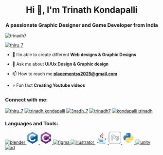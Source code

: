 <h1 align="center">Hi 👋, I'm Trinath Kondapalli</h1>
<h3 align="center">A passionate Graphic Designer and Game Developer from India</h3>

<p align="left"> <img src="https://komarev.com/ghpvc/?username=trinadh7&label=Profile%20views&color=0e75b6&style=flat" alt="trinadh7" /> </p>

<p align="left"> <a href="https://twitter.com/thiru_7" target="blank"><img src="https://img.shields.io/twitter/follow/thiru_7?logo=twitter&style=for-the-badge" alt="thiru_7" /></a> </p>

- 🌱 I’m able to create different **Web designs & Graphic Designs**

- 💬 Ask me about **Ui/Ux Design & Graphic design**

- 📫 How to reach me **placementss2025@gmail.com**

- ⚡ Fun fact **Creating Youtube videos**

<h3 align="left">Connect with me:</h3>
<p align="left">
<a href="https://twitter.com/thiru_7" target="blank"><img align="center" src="https://raw.githubusercontent.com/rahuldkjain/github-profile-readme-generator/master/src/images/icons/Social/twitter.svg" alt="thiru_7" height="30" width="40" /></a>
<a href="https://linkedin.com/in/trinadh kondapalli" target="blank"><img align="center" src="https://raw.githubusercontent.com/rahuldkjain/github-profile-readme-generator/master/src/images/icons/Social/linked-in-alt.svg" alt="trinadh kondapalli" height="30" width="40" /></a>
<a href="https://instagram.com/3nadh_7" target="blank"><img align="center" src="https://raw.githubusercontent.com/rahuldkjain/github-profile-readme-generator/master/src/images/icons/Social/instagram.svg" alt="3nadh_7" height="30" width="40" /></a>
<a href="https://www.codechef.com/users/trinadh7" target="blank"><img align="center" src="https://cdn.jsdelivr.net/npm/simple-icons@3.1.0/icons/codechef.svg" alt="trinadh7" height="30" width="40" /></a>
<a href="https://www.hackerrank.com/kondapalli trinadh" target="blank"><img align="center" src="https://raw.githubusercontent.com/rahuldkjain/github-profile-readme-generator/master/src/images/icons/Social/hackerrank.svg" alt="kondapalli trinadh" height="30" width="40" /></a>
</p>

<h3 align="left">Languages and Tools:</h3>
<p align="left"> <a href="https://www.blender.org/" target="_blank" rel="noreferrer"> <img src="https://download.blender.org/branding/community/blender_community_badge_white.svg" alt="blender" width="40" height="40"/> </a> <a href="https://www.cprogramming.com/" target="_blank" rel="noreferrer"> <img src="https://raw.githubusercontent.com/devicons/devicon/master/icons/c/c-original.svg" alt="c" width="40" height="40"/> </a> <a href="https://www.w3schools.com/cs/" target="_blank" rel="noreferrer"> <img src="https://raw.githubusercontent.com/devicons/devicon/master/icons/csharp/csharp-original.svg" alt="csharp" width="40" height="40"/> </a> <a href="https://www.figma.com/" target="_blank" rel="noreferrer"> <img src="https://www.vectorlogo.zone/logos/figma/figma-icon.svg" alt="figma" width="40" height="40"/> </a> <a href="https://www.adobe.com/in/products/illustrator.html" target="_blank" rel="noreferrer"> <img src="https://www.vectorlogo.zone/logos/adobe_illustrator/adobe_illustrator-icon.svg" alt="illustrator" width="40" height="40"/> </a> <a href="https://www.java.com" target="_blank" rel="noreferrer"> <img src="https://raw.githubusercontent.com/devicons/devicon/master/icons/java/java-original.svg" alt="java" width="40" height="40"/> </a> <a href="https://www.photoshop.com/en" target="_blank" rel="noreferrer"> <img src="https://raw.githubusercontent.com/devicons/devicon/master/icons/photoshop/photoshop-line.svg" alt="photoshop" width="40" height="40"/> </a> <a href="https://www.python.org" target="_blank" rel="noreferrer"> <img src="https://raw.githubusercontent.com/devicons/devicon/master/icons/python/python-original.svg" alt="python" width="40" height="40"/> </a> <a href="https://unity.com/" target="_blank" rel="noreferrer"> <img src="https://www.vectorlogo.zone/logos/unity3d/unity3d-icon.svg" alt="unity" width="40" height="40"/> </a> <a href="https://www.adobe.com/products/xd.html" target="_blank" rel="noreferrer"> <img src="https://cdn.worldvectorlogo.com/logos/adobe-xd.svg" alt="xd" width="40" height="40"/> </a> </p>
